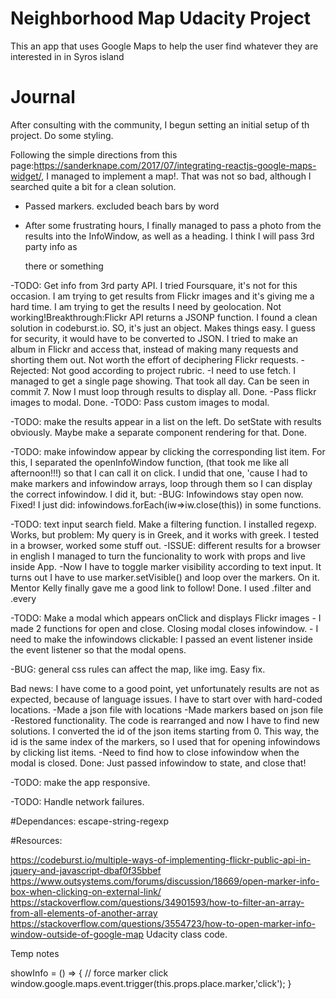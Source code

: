 # Neighborhood Map Udacity Project

This an app that uses Google Maps to help the user find whatever they are interested in in Syros island


# Journal

After consulting with the community, I begun setting an initial setup of th project. Do some styling.

Following the simple directions from this page:https://sanderknape.com/2017/07/integrating-reactjs-google-maps-widget/, I managed to implement a map!. That was not so bad, although I searched quite a bit for a clean solution.

- Passed markers. excluded beach bars by word

- After some frustrating hours, I finally managed to pass a photo from the results into the InfoWindow, as well as a heading. I think I will pass 3rd party info as <p> there or something

-TODO: Get info from 3rd party API. 
I tried Foursquare, it's not for this occasion. 
I am trying to get results from Flickr images and it's giving me a hard time. I am trying to get the results I need by geolocation. Not working!Breakthrough:Flickr API returns a JSONP function. I found a clean solution in codeburst.io. SO, it's just an object. Makes things easy. I guess for security, it would have to be converted to JSON. I tried to make an album in Flickr and access that, instead of making many requests and shorting them out. Not worth the effort of deciphering Flickr requests. - Rejected: Not good according to project rubric. 
        -I need to use fetch. I managed to get a single page showing. That took all day. Can be seen in commit 7. Now I must loop through results to display all. Done.
        -Pass flickr images to modal.
            Done.
        -TODO: Pass custom images to modal.

-TODO: make the results appear in a list on the left. Do setState with results obviously. Maybe make a separate component rendering for that.
    Done.

-TODO: make infowindow appear by clicking the corresponding list item.
    For this, I separated the openInfoWindow function, (that took me like all afternoon!!!) so that I can call it on click. I undid that one, 'cause I had to make markers and infowindow arrays, loop through them so I can display the correct infowindow. I did it, but:
-BUG: Infowindows stay open now. Fixed! I just did: infowindows.forEach(iw=>iw.close(this)) in some functions.

-TODO: text input search field. Make a filtering function. I installed regexp. Works, but problem: My query is in Greek, and it works with greek. Ι tested in a browser, worked some stuff out. 
    -ISSUE: different results for a browser in english
    I managed to turn the funcionality to work with props and live inside App.
        -Now I have to toggle marker visibility according to text input. It turns out I have to use marker.setVisible() and loop over the markers. On it. Mentor Kelly finally gave me a good link to follow! Done. I used .filter and .every

-TODO: Make a modal which appears onClick and displays Flickr images
        - I made 2 functions for open and close. Closing modal closes infowindow.
        - I need to make the infowindows clickable: I passed an event listener inside the event listener so that the modal opens. 

-BUG: general css rules can affect the map, like img. Easy fix.

Bad news: I have come to a good point, yet unfortunately results are not as expected, because of language issues. I have to start over with hard-coded locations.
    -Made a json file with locations
    -Made markers based on json file
    -Restored functionality. The code is rearranged and now I have to find new solutions.
        I converted the id of the json items starting from 0. This way, the id is the same index of the markers, so I used that for opening infowindows by clicking list items.
        -Need to find how  to close infowindow when the modal is closed. 
            Done: Just passed infowindow to state, and close that!

-TODO: make the app responsive.

-TODO: Handle network failures.

#Dependances:
escape-string-regexp

#Resources:

https://codeburst.io/multiple-ways-of-implementing-flickr-public-api-in-jquery-and-javascript-dbaf0f35bbef
https://www.outsystems.com/forums/discussion/18669/open-marker-info-box-when-clicking-on-external-link/
https://stackoverflow.com/questions/34901593/how-to-filter-an-array-from-all-elements-of-another-array
https://stackoverflow.com/questions/3554723/how-to-open-marker-info-window-outside-of-google-map
Udacity class code.


Temp notes

showInfo = () => {
   // force marker click
   window.google.maps.event.trigger(this.props.place.marker,'click');
}